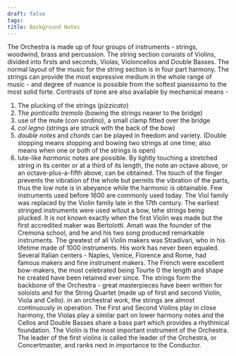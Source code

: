 ```yaml
---
draft: false
tags:
title: Background Notes
---
```

The Orchestra is made up of four groups of instruments - strings, woodwind, brass and percussion. The string section consists of Violins, divided into firsts and seconds, Violas, Violoncellos and Double Basses. The normal layout of the music for the string section is in four part harmony. The strings can provide the most expressive medium in the whole range of music - and degree of nuance is possible from the softest pianissimo to the most solid forte. 
Contrasts of tone are also available by mechanical means - 
1. The plucking of the strings (*pizzicato*)
2. The *ponticello tremolo* (bowing the strings nearer to the bridge)
3. use of the mute (*con sordino*), a small clamp fitted over the bridge
4. *col legno* (strings are struck with the back of the bow)
5. *double notes* and *chords* can be played in freedom and variety. (Double stopping means stopping and bowing two strings at one time; also means when one or both of the strings is open)
6. lute-like *harmonic* notes are possible. By lightly touching a stretched string in its center or at a third of its length, the note an octave above, or an octave-plus-a-fifth above, can be obtained. The touch of the finger prevents the vibration of the whole but permits the vibration of the parts, thus the low note is in abeyance while the harmonic is obtainable.
Few instruments used  before 1600 are commonly used today. The Viol family was replaced by the Violin family late in the 17th century. The earliest stringed instruments were used witout a bow, tehe strings being plucked. It is not known exactly when the first Violin was made but the first accredited maker was Bertolotti. Amati was the founder of the Cremona school, and he and his two song produced remarkable instruments. The greatest of all Violin makers was Stradivari, who in his lifetime made of 1000 instruments. His work has never been equaled. Several Italian centers - Naples, Venice, Florence and Rome, had famous makers and fine instrument makers. The French were excellent bow-makers, the most celebrated being Tourte 0 the length and shape he created have been retained ever since. 
The strings form the backbone of the Orchestra - great masterpieces have been written for soloists and for the String Quartet (made up of first and second Violin, Viola and Cello). in an orchestral work, the strings are almost continuously in operation. The First and Second Violins play in close harmony, the Violas play a similar part on lower harmony notes and the Cellos and Double Basses share a bass part which provides a rhythmical foundation. The Violin is the most important instrument of the Orchestra. The leader of the first violins is called the leader of the Orchestra, or Concertmaster, and ranks next in importance to the Conductor. 